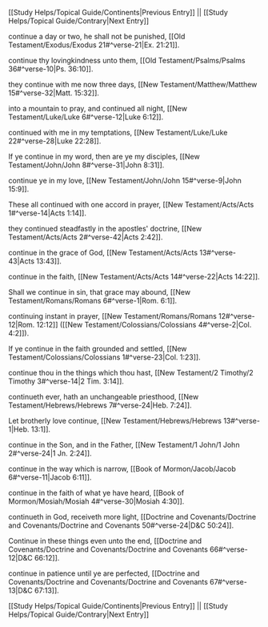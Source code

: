 [[Study Helps/Topical Guide/Continents|Previous Entry]]  ||  [[Study Helps/Topical Guide/Contrary|Next Entry]]

 continue a day or two, he shall not be punished, [[Old Testament/Exodus/Exodus 21#^verse-21|Ex. 21:21]].

 continue thy lovingkindness unto them, [[Old Testament/Psalms/Psalms 36#^verse-10|Ps. 36:10]].

 they continue with me now three days, [[New Testament/Matthew/Matthew 15#^verse-32|Matt. 15:32]].

 into a mountain to pray, and continued all night, [[New Testament/Luke/Luke 6#^verse-12|Luke 6:12]].

 continued with me in my temptations, [[New Testament/Luke/Luke 22#^verse-28|Luke 22:28]].

 If ye continue in my word, then are ye my disciples, [[New Testament/John/John 8#^verse-31|John 8:31]].

 continue ye in my love, [[New Testament/John/John 15#^verse-9|John 15:9]].

 These all continued with one accord in prayer, [[New Testament/Acts/Acts 1#^verse-14|Acts 1:14]].

 they continued steadfastly in the apostles' doctrine, [[New Testament/Acts/Acts 2#^verse-42|Acts 2:42]].

 continue in the grace of God, [[New Testament/Acts/Acts 13#^verse-43|Acts 13:43]].

 continue in the faith, [[New Testament/Acts/Acts 14#^verse-22|Acts 14:22]].

 Shall we continue in sin, that grace may abound, [[New Testament/Romans/Romans 6#^verse-1|Rom. 6:1]].

 continuing instant in prayer, [[New Testament/Romans/Romans 12#^verse-12|Rom. 12:12]] ([[New Testament/Colossians/Colossians 4#^verse-2|Col. 4:2]]).

 If ye continue in the faith grounded and settled, [[New Testament/Colossians/Colossians 1#^verse-23|Col. 1:23]].

 continue thou in the things which thou hast, [[New Testament/2 Timothy/2 Timothy 3#^verse-14|2 Tim. 3:14]].

 continueth ever, hath an unchangeable priesthood, [[New Testament/Hebrews/Hebrews 7#^verse-24|Heb. 7:24]].

 Let brotherly love continue, [[New Testament/Hebrews/Hebrews 13#^verse-1|Heb. 13:1]].

 continue in the Son, and in the Father, [[New Testament/1 John/1 John 2#^verse-24|1 Jn. 2:24]].

 continue in the way which is narrow, [[Book of Mormon/Jacob/Jacob 6#^verse-11|Jacob 6:11]].

 continue in the faith of what ye have heard, [[Book of Mormon/Mosiah/Mosiah 4#^verse-30|Mosiah 4:30]].

 continueth in God, receiveth more light, [[Doctrine and Covenants/Doctrine and Covenants/Doctrine and Covenants 50#^verse-24|D&C 50:24]].

 Continue in these things even unto the end, [[Doctrine and Covenants/Doctrine and Covenants/Doctrine and Covenants 66#^verse-12|D&C 66:12]].

 continue in patience until ye are perfected, [[Doctrine and Covenants/Doctrine and Covenants/Doctrine and Covenants 67#^verse-13|D&C 67:13]].

[[Study Helps/Topical Guide/Continents|Previous Entry]]  ||  [[Study Helps/Topical Guide/Contrary|Next Entry]]